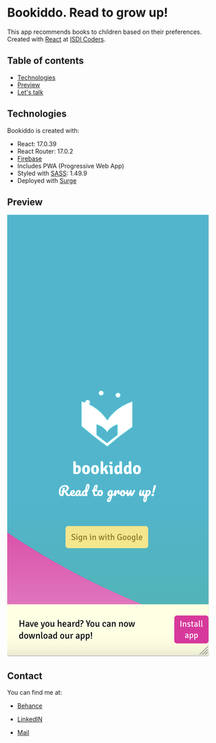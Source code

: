 # Bookiddo. Read to grow up!

This app recommends books to children based on their preferences. Created with [React](https://github.com/facebook/create-react-app) at [ISDI Coders](https://isdicoders.com/es).
## Table of contents
* [Technologies](#technologies)
* [Preview](#preview)
* [Let's talk](#contact)
	
## Technologies
Bookiddo is created with:
* React: 17.0.39
* React Router: 17.0.2
* [Firebase](https://firebase.google.com)
* Includes PWA (Progressive Web App)
* Styled with [SASS](https://sass-lang.com/): 1.49.9
* Deployed with [Surge](https://surge.sh/)

## Preview

![Login Screen](src/images/preview/preview1.jpg?raw=true)
## Contact

You can find me at:
* [Behance](https://www.behance.net/saragarciagarcia)
* [LinkedIN](https://www.linkedin.com/in/sgarciagarcia/)

* [Mail](mailto:sargarciagarcia@gmail.com)
